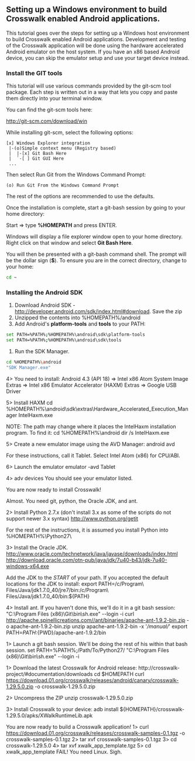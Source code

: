 ## Setting up a Windows environment to build Crosswalk enabled Android applications.

This tutorial goes over the steps for setting up a Windows host environment to build Crosswalk enabled Android applications. Development and testing of the Crosswalk application will be done using the hardware accelerated Android emulator on the host system. If you have an x86 based Android device, you can skip the emulator setup and use your target device instead.

### Install the GIT tools
This tutorial will use various commands provided by the git-scm tool package. Each step is written out in a way that lets you copy and paste them directly into your terminal window.

You can find the git-scm tools here:

http://git-scm.com/download/win

While installing git-scm, select the following options:

<!--img style='float:left' src='assets/integrate.png'-->
```
[x] Windows Explorer integration
 |-(o)Simple context menu (Registry based)
 |  |-[x] Git Bash Here
 |  `-[ ] Git GUI Here
 ...
```

Then select Run Git from the Windows Command Prompt:
```
(o) Run Git From the Windows Command Prompt
```
<!--img style='float:left' src='assets/path.png'-->
The rest of the options are recommended to use the defaults.

Once the installation is complete, start a git-bash session by going to your home directory: 

<!--img style='float:left' src='assets/launch.png'-->
Start => type **%HOMEPATH** and press ENTER. 

<!--img style='float:left' src='assets/gitbash.png'-->
Windows will display a file explorer window open to your home directory. Right click on that window and select **Git Bash Here**.

You will then be presented with a git-bash command shell. The prompt will be the dollar sign (**$**). To ensure you are in the correct directory, change to your home:
```bash
cd ~
```

### Installing the Android SDK
1. Download Android SDK - http://developer.android.com/sdk/index.html#download. Save the zip 
1. Unzipped the contents into %HOMEPATH%/android
1. Add Android's **platform-tools** and **tools** to your PATH:
```bash
set PATH=%PATH%;%HOMEPATH%\android\sdk\platform-tools
set PATH=%PATH%;%HOMEPATH%\android\sdk\tools
```

1. Run the SDK Manager.
```bash
cd %HOMEPATH%\android
"SDK Manager.exe"
```

4> You need to install:
Android 4.3 (API 18) => Intel x86 Atom System Image
Extras => Intel x86 Emulator Accelerator (HAXM)
Extras => Google USB Driver

5> Install HAXM
cd %HOMEPATH%\android\sdk\extras\Hardware_Accelerated_Execution_Manager
IntelHaxm.exe

NOTE: The path may change where it places the IntelHaxm installation program. To find it:
cd %HOMEPATH%\android
dir /s IntelHaxm.exe

5> Create a new emulator image using the AVD Manager:
android avd

For these instructions, call it Tablet. Select Intel Atom (x86) for CPU/ABI.

6> Launch the emulator
emulator -avd Tablet

4> adv devices
You should see your emulator listed.

You are now ready to install Crosswalk!

Almost. You need git, python, the Oracle JDK, and ant.

2> Install Python 2.7.x (don't install 3.x as some of the scripts do not support newer 3.x syntax)
http://www.python.org/getit

For the rest of the instructions, it is assumed you install Python into %HOMEPATH%\Python27\

3> Install the Oracle JDK.
http://www.oracle.com/technetwork/java/javase/downloads/index.html
http://download.oracle.com/otn-pub/java/jdk/7u40-b43/jdk-7u40-windows-x64.exe

Add the JDK to the *START* of your path.  If you accepted the default locations for the JDK to install:
export PATH=/c/Program\ Files/Java/jdk1.7.0_40/jre7/bin:/c/Program\ Files/Java/jdk1.7.0_40/bin:${PATH}

4> Install ant. If you haven't done this, we'll do it in a git bash session:
"C:\Program Files (x86)\Git\bin\sh.exe" --login -i
curl http://apache.spinellicreations.com//ant/binaries/apache-ant-1.9.2-bin.zip -o apache-ant-1.9.2-bin.zip
unzip apache-ant-1.9.2-bin -x '*/manual/*'
export PATH=${PATH}:${PWD}/apache-ant-1.9.2/bin


1> Launch a git bash session. We'll be doing the rest of his within that bash session.
set PATH=%PATH%;/Path/To/Python27/
"C:\Program Files (x86)\Git\bin\sh.exe" --login -i

1> Download the latest Crosswalk for Android release: http://crosswalk-project/#documentation/downloads
cd $HOMEPATH
curl https://download.01.org/crosswalk/releases/android/canary/crosswalk-1.29.5.0.zip -o crosswalk-1.29.5.0.zip

2> Uncompress the ZIP
unzip crosswalk-1.29.5.0.zip

3> Install Crosswalk to your device:
adb install ${HOMEPATH}/crosswalk-1.29.5.0/apks/XWalkRuntimeLib.apk 

You are now ready to build a Crosswalk application!
1> curl https://download.01.org/crosswalk/releases/crosswalk-samples-0.1.tgz -o crosswalk-samples-0.1.tgz
2> tar xvf crosswalk-samples-0.1.tgz
3> cd crosswalk-1.29.5.0
4> tar xvf xwalk_app_template.tgz
5> cd xwalk_app_template
FAIL! You need Linux. Sigh.


